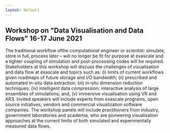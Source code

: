 ```yaml
---
layout: default
---
```


## Workshop on "Data Visualisation and Data Flows" 16-17 June 2021

The traditional workflow ofthe computational engineer or scientist:
simulate, store in full, process later – will no longer be fit for
purpose at exascale and a tighter coupling of simulation and
post-processing codes will be required. Stakeholders at this workshop
will discuss the challenges of visualisation and data flow at exascale
and topics such as: (i) limits of current workflows given roadmaps of
future storage and I/O bandwidth; (ii) prescribed and automated
in-situ data extraction; (iii) in-situ dimension reduction techniques;
(iv) intelligent data compression; interactive analysis of large
ensembles of simulations; and, (v) immersive visualisation using VR
and AR3. Invited speakers will include experts from exascale programs,
open source initiatives, vendors and commercial visualization software
companies. The workshop panels will include practitioners from
industry, government laboratories and academia, who are pioneering
visualisation approaches at the current limits of both simulated and
experimentally measured data flows.